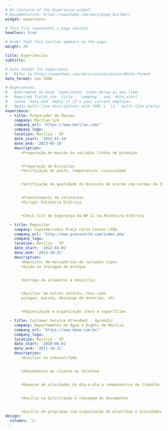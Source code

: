 ```yaml
---
# An instance of the Experience widget.
# Documentation: https://wowchemy.com/docs/page-builder/
widget: experience

# This file represents a page section.
headless: true

# Order that this section appears on the page.
weight: 20

title: Experiências
subtitle:

# Date format for experience
#   Refer to https://wowchemy.com/docs/customization/#date-format
date_format: Jan 2006

# Experiences.
#   Add/remove as many `experience` items below as you like.
#   Required fields are `title`, `company`, and `date_start`.
#   Leave `date_end` empty if it's your current employer.
#   Begin multi-line descriptions with YAML's `|2-` multi-line prefix.
experience:
  - title: Preparador de Massas
    company: Marilan S/A
    company_url: 'https://www.marilan.com/'
    company_logo: 
    location: Marilia - SP
    date_start: '2015-01-19'
    date_end: '2023-05-18'
    description: 
       •Preparação de massas de variadas linhas de produção


       •Preparação de biscoitos
       •Verificação do ponto, temperatura, viscosidade 


       •Verificação da qualidade do biscoito de acordo com normas da ISO


       •Preenchimento de relatórios 
       •Dirigir Paleteira Elétrica


       •Check list de Segurança da NR 11 na Paleteira Elétrica

  - title: Repositor
    company: Supermercados Preço Certo Center LTDA
    company_url: 'http://www.precocerto.com/index.php'
    company_logo: 
    location: Marilia - SP
    date_start: '2012-03-01'
    date_end: '2014-10-31'
    description: 
       •Repositor de mercadorias de variados tipos
       •Ajuda na checagem do estoque


       •Entrega de alimentos à domicílio 


       •Auxiliar em outros setores, tais como 
       açougue, pacote, descarga de materias, etc


       •Higienização e organização itens e superfícies

  - title: Customer Service Attendant - Aprendiz
    company: Departamento de Água e Esgoto de Marília
    company_url: 'https://www.daem.com.br/'
    company_logo: 
    location: Marilia - SP
    date_start: '2010-06-01'
    date_end: '2011-10-21'
    description: 
       •Auxiliar no almoxarifado 


       •Atendimento ao cliente no telefone


       •Repasse de atividades do dia-a-dia a companheiros de trabalho


       •Auxílio na Solicitação e checagem de documentos


       •Auxílio em programas com organização de planilhas e atividades
design:
  columns: '1'
---
```

